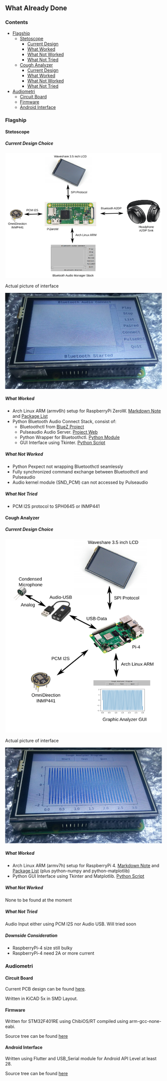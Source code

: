## What Already Done

### Contents
- [Flagship](https://github.com/mekatronik-achmadi/md_tutorial/blob/master/internship/task_0/done.md#flagship)
	+ [Stetoscope](https://github.com/mekatronik-achmadi/md_tutorial/blob/master/internship/task_0/done.md#stetoscope)
		+ [Current Design](https://github.com/mekatronik-achmadi/md_tutorial/blob/master/internship/task_0/done.md#current-design-choice)
		* [What Worked](https://github.com/mekatronik-achmadi/md_tutorial/blob/master/internship/task_0/done.md#what-worked)
		* [What Not Worked](https://github.com/mekatronik-achmadi/md_tutorial/blob/master/internship/task_0/done.md#what-not-worked)
		* [What Not Tried](https://github.com/mekatronik-achmadi/md_tutorial/blob/master/internship/task_0/done.md#what-not-worked)
	+ [Cough Analyzer](https://github.com/mekatronik-achmadi/md_tutorial/blob/master/internship/task_0/done.md#cough-analyzer)
		* [Current Design](https://github.com/mekatronik-achmadi/md_tutorial/blob/master/internship/task_0/done.md#current-design-choice-1)
		* [What Worked](https://github.com/mekatronik-achmadi/md_tutorial/blob/master/internship/task_0/done.md#what-worked-1)
		* [What Not Worked](https://github.com/mekatronik-achmadi/md_tutorial/blob/master/internship/task_0/done.md#what-not-worked-1)
		* [What Not Tried](https://github.com/mekatronik-achmadi/md_tutorial/blob/master/internship/task_0/done.md#what-not-tried-1)
- [Audiometri](https://github.com/mekatronik-achmadi/md_tutorial/blob/master/internship/task_0/done.md#audiometri)
	+ [Circuit Board](https://github.com/mekatronik-achmadi/md_tutorial/blob/master/internship/task_0/done.md#circuit-board)
	+ [Firmware](https://github.com/mekatronik-achmadi/md_tutorial/blob/master/internship/task_0/done.md#firmware)
	+ [Android Interface](https://github.com/mekatronik-achmadi/md_tutorial/blob/master/internship/task_0/done.md#android-interface)
	
### Flagship

#### Stetoscope

##### Current Design Choice

![images](images/stetoscope.png?raw=true)

Actual picture of interface

![images](images/lcdbtgui.jpg?raw=true)

##### What Worked
- Arch Linux ARM (armv6h) setup for RaspberryPi ZeroW. [Markdown Note](https://github.com/mekatronik-achmadi/md_tutorial/blob/master/internship/task_0/pizerow.md) and [Package List](https://github.com/mekatronik-achmadi/md_tutorial/blob/master/internship/task_0/pkg_basic.txt)
- Python Bluetooth Audio Connect Stack, consist of:
	+ Bluetoothctl from [BlueZ Project](http://www.bluez.org/)
	+ Pulseaudio Audio Server. [Project Web](https://www.freedesktop.org/wiki/Software/PulseAudio/)
	+ Python Wrapper for Bluetoothctl. [Python Module](https://github.com/VibrasticLab/ehealth-iot/blob/master/bttkgui/btctlwrapper.py)
	+ GUI Interface using Tkinter. [Python Script](https://github.com/VibrasticLab/ehealth-iot/blob/master/bttkgui/bttkgui.py)
	
##### What Not Worked
- Python Pexpect not wrapping Bluetoothctl seamlessly
- Fully synchronized command exchange between Bluetoothctl and Pulseaudio
- Audio kernel module (SND_PCM) can not accessed by Pulseaudio

##### What Not Tried
- PCM I2S protocol to SPH0645 or INMP441

#### Cough Analyzer

##### Current Design Choice

![images](images/cough.png?raw=true)

Actual picture of interface

![images](images/lcdcough.jpg?raw=true)

##### What Worked
- Arch Linux ARM (armv7h) setup for RaspberryPi 4. [Markdown Note](https://github.com/mekatronik-achmadi/md_tutorial/blob/master/internship/task_0/pi4.md) and [Package List](https://github.com/mekatronik-achmadi/md_tutorial/blob/master/internship/task_0/pkg_basic.txt) (plus python-numpy and python-matplotlib)
- Python GUI Interface using Tkinter and Matplotlib. [Python Script](https://github.com/VibrasticLab/ehealth-iot/blob/master/bttkgui/coughgui.py)

##### What Not Worked

None to be found at the moment

##### What Not Tried

Audio Input either using PCM I2S nor Audio USB. Will tried soon

##### Downside Consideration
- RaspberryPi-4 size still bulky
- RaspberryPi-4 need 2A or more current

### Audiometri

#### Circuit Board

Current PCB design can be found [here](https://github.com/VibrasticLab/pikoakustik/tree/stm32f401re_3pin/circuit/test_3rev1).

Written in KiCAD 5x in SMD Layout.

#### Firmware

Written for STM32F401RE using ChibiOS/RT compiled using arm-gcc-none-eabi.

Source tree can be found [here](https://github.com/VibrasticLab/pikoakustik/tree/stm32f401re_3pin/firmware)

#### Android Interface

Written using Flutter and USB_Serial module for Android API Level at least 28.

Source tree can be found [here](https://github.com/VibrasticLab/pikoakustik/tree/stm32f401re_3pin/interface/serialInterface/serIface)
